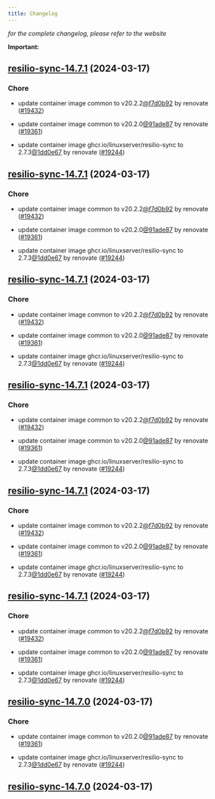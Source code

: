 ```yaml
---
title: Changelog
---
```



*for the complete changelog, please refer to the website*

**Important:**


## [resilio-sync-14.7.1](https://github.com/truecharts/charts/compare/resilio-sync-14.6.0...resilio-sync-14.7.1) (2024-03-17)

### Chore



- update container image common to v20.2.2[@f7d0b92](https://github.com/f7d0b92) by renovate ([#19432](https://github.com/truecharts/charts/issues/19432))

- update container image common to v20.2.0[@91ade87](https://github.com/91ade87) by renovate ([#19361](https://github.com/truecharts/charts/issues/19361))

- update container image ghcr.io/linuxserver/resilio-sync to 2.7.3[@1dd0e67](https://github.com/1dd0e67) by renovate ([#19244](https://github.com/truecharts/charts/issues/19244))


## [resilio-sync-14.7.1](https://github.com/truecharts/charts/compare/resilio-sync-14.6.0...resilio-sync-14.7.1) (2024-03-17)

### Chore



- update container image common to v20.2.2[@f7d0b92](https://github.com/f7d0b92) by renovate ([#19432](https://github.com/truecharts/charts/issues/19432))

- update container image common to v20.2.0[@91ade87](https://github.com/91ade87) by renovate ([#19361](https://github.com/truecharts/charts/issues/19361))

- update container image ghcr.io/linuxserver/resilio-sync to 2.7.3[@1dd0e67](https://github.com/1dd0e67) by renovate ([#19244](https://github.com/truecharts/charts/issues/19244))


## [resilio-sync-14.7.1](https://github.com/truecharts/charts/compare/resilio-sync-14.6.0...resilio-sync-14.7.1) (2024-03-17)

### Chore



- update container image common to v20.2.2[@f7d0b92](https://github.com/f7d0b92) by renovate ([#19432](https://github.com/truecharts/charts/issues/19432))

- update container image common to v20.2.0[@91ade87](https://github.com/91ade87) by renovate ([#19361](https://github.com/truecharts/charts/issues/19361))

- update container image ghcr.io/linuxserver/resilio-sync to 2.7.3[@1dd0e67](https://github.com/1dd0e67) by renovate ([#19244](https://github.com/truecharts/charts/issues/19244))


## [resilio-sync-14.7.1](https://github.com/truecharts/charts/compare/resilio-sync-14.6.0...resilio-sync-14.7.1) (2024-03-17)

### Chore



- update container image common to v20.2.2[@f7d0b92](https://github.com/f7d0b92) by renovate ([#19432](https://github.com/truecharts/charts/issues/19432))

- update container image common to v20.2.0[@91ade87](https://github.com/91ade87) by renovate ([#19361](https://github.com/truecharts/charts/issues/19361))

- update container image ghcr.io/linuxserver/resilio-sync to 2.7.3[@1dd0e67](https://github.com/1dd0e67) by renovate ([#19244](https://github.com/truecharts/charts/issues/19244))


## [resilio-sync-14.7.1](https://github.com/truecharts/charts/compare/resilio-sync-14.6.0...resilio-sync-14.7.1) (2024-03-17)

### Chore



- update container image common to v20.2.2[@f7d0b92](https://github.com/f7d0b92) by renovate ([#19432](https://github.com/truecharts/charts/issues/19432))

- update container image common to v20.2.0[@91ade87](https://github.com/91ade87) by renovate ([#19361](https://github.com/truecharts/charts/issues/19361))

- update container image ghcr.io/linuxserver/resilio-sync to 2.7.3[@1dd0e67](https://github.com/1dd0e67) by renovate ([#19244](https://github.com/truecharts/charts/issues/19244))


## [resilio-sync-14.7.1](https://github.com/truecharts/charts/compare/resilio-sync-14.6.0...resilio-sync-14.7.1) (2024-03-17)

### Chore



- update container image common to v20.2.2[@f7d0b92](https://github.com/f7d0b92) by renovate ([#19432](https://github.com/truecharts/charts/issues/19432))

- update container image common to v20.2.0[@91ade87](https://github.com/91ade87) by renovate ([#19361](https://github.com/truecharts/charts/issues/19361))

- update container image ghcr.io/linuxserver/resilio-sync to 2.7.3[@1dd0e67](https://github.com/1dd0e67) by renovate ([#19244](https://github.com/truecharts/charts/issues/19244))


## [resilio-sync-14.7.0](https://github.com/truecharts/charts/compare/resilio-sync-14.6.0...resilio-sync-14.7.0) (2024-03-17)

### Chore



- update container image common to v20.2.0[@91ade87](https://github.com/91ade87) by renovate ([#19361](https://github.com/truecharts/charts/issues/19361))

- update container image ghcr.io/linuxserver/resilio-sync to 2.7.3[@1dd0e67](https://github.com/1dd0e67) by renovate ([#19244](https://github.com/truecharts/charts/issues/19244))


## [resilio-sync-14.7.0](https://github.com/truecharts/charts/compare/resilio-sync-14.6.0...resilio-sync-14.7.0) (2024-03-17)